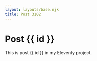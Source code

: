 ```yaml
---
layout: layouts/base.njk
title: Post 3102
---
```


# Post {{ id }}

This is post {{ id }} in my Eleventy project.
